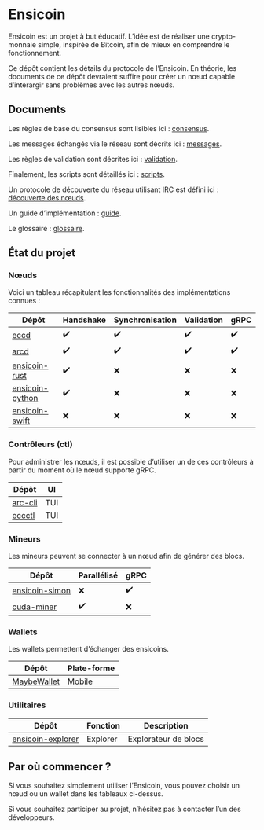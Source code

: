 # Ensicoin

Ensicoin est un projet à but éducatif. L’idée est de réaliser une crypto-monnaie simple, inspirée de Bitcoin, afin de mieux en comprendre le fonctionnement.

Ce dépôt contient les détails du protocole de l’Ensicoin. En théorie, les documents de ce dépôt devraient suffire pour créer un nœud capable d’interargir sans problèmes avec les autres nœuds.

## Documents

Les règles de base du consensus sont lisibles ici : [consensus](consensus.md).

Les messages échangés via le réseau sont décrits ici : [messages](messages.md).

Les règles de validation sont décrites ici : [validation](validation.md).

Finalement, les scripts sont détaillés ici : [scripts](scripts.md).

Un protocole de découverte du réseau utilisant IRC est défini ici : [découverte des nœuds](decouverte_nœuds.md).

Un guide d’implémentation : [guide](guide.md).

Le glossaire : [glossaire](glossaire.md).

## État du projet

### Nœuds

Voici un tableau récapitulant les fonctionnalités des implémentations connues :

| Dépôt                                                              | Handshake          | Synchronisation    | Validation         | gRPC               |
| ------------------------------------------------------------------ | ------------------ | ------------------ | ------------------ | ------------------ |
| [eccd](https://github.com/EnsicoinDevs/eccd)                       | :heavy_check_mark: | :heavy_check_mark: | :heavy_check_mark: | :heavy_check_mark: |
| [arcd](https://github.com/EnsicoinDevs/arcd)                       | :heavy_check_mark: | :heavy_check_mark: | :heavy_check_mark: | :heavy_check_mark: |
| [ensicoin-rust](https://github.com/EnsicoinDevs/ensicoin-rust)     | :heavy_check_mark: | :x:                | :x:                | :x:                |
| [ensicoin-python](https://github.com/EnsicoinDevs/ensicoin-python) | :heavy_check_mark: | :x:                | :x:                | :x:                |
| [ensicoin-swift](https://github.com/EnsicoinDevs/secd)             | :x:                | :x:                | :x:                | :x:                |


### Contrôleurs (ctl)

Pour administrer les nœuds, il est possible d’utiliser un de ces contrôleurs à partir du moment où le nœud supporte gRPC.

| Dépôt                                              | UI  |
| -------------------------------------------------- | --- |
| [arc-cli](https://github.com/EnsicoinDevs/arc-cli) | TUI |parallélisé
| [eccctl](https://github.com/EnsicoinDevs/eccctl)   | TUI |

### Mineurs

Les mineurs peuvent se connecter à un nœud afin de générer des blocs.

| Dépôt                                                            | Parallélisé        | gRPC               |
| ---------------------------------------------------------------- | ------------------ | ------------------ |
| [ensicoin-simon](https://github.com/EnsicoinDevs/ensicoin-simon) | :x:                | :heavy_check_mark: |
| [cuda-miner](https://github.com/EnsicoinDevs/cuda-miner)         | :heavy_check_mark: | :x:                |

### Wallets

Les wallets permettent d’échanger des ensicoins.

| Dépôt                                                      | Plate-forme |
|------------------------------------------------------------|-------------|
| [MaybeWallet](https://github.com/EnsicoinDevs/maybewallet) | Mobile      |

### Utilitaires

| Dépôt                                                                  | Fonction | Description          |
| ---------------------------------------------------------------------- | -------- | -------------------- |
| [ensicoin-explorer](https://github.com/EnsicoinDevs/ensicoin-explorer) | Explorer | Explorateur de blocs |

## Par où commencer ?

Si vous souhaitez simplement utiliser l’Ensicoin, vous pouvez choisir un nœud ou un wallet dans les tableaux ci-dessus.

Si vous souhaitez participer au projet, n’hésitez pas à contacter l’un des développeurs.
